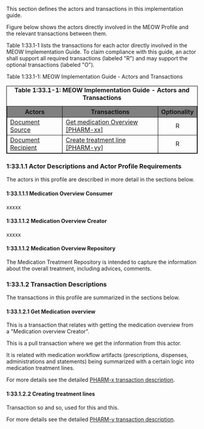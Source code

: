 This section defines the actors and transactions in this implementation guide.

Figure below shows the actors directly involved in the MEOW Profile and the relevant transactions between them.





Table 1:33.1-1 lists the transactions for each actor directly involved in the MEOW Implementation Guide. To claim compliance with this guide, an actor shall support all required transactions (labeled "R") and may support the optional transactions (labeled "O").

Table 1:33.1-1: MEOW Implementation Guide - Actors and Transactions


<table border="1" borderspacing="0" style='border: 1px solid black; border-collapse: collapse'>
<caption>
<b>
Table 1:33.1-1: MEOW Implementation Guide - Actors and Transactions
</b>
</caption>
<thead>
<tr class="odd" style='background: gray;'>
<th>Actors</th>
<th>Transactions</th>
<th>Optionality</th>
</tr>
</thead>
<tbody>
                
<tr class="even">               
<td rowspan="1"><a href="1331_actors_and_transactions.html#133111-document-source">Document Source</a></td>               
<td><a href='PHARM-x.html'>Get medication Overview [PHARM-xx]</a></td>
<td align='center'>R</td></tr>




<tr class="even">           
<td rowspan="1"><a href="1331_actors_and_transactions.html#133113-document-recipient">Document Recipient</a></td>            
<td><a href='PHARM-y.html'>Create treatment line [PHARM-yy]</a></td>
<td align='center'>R</td></tr>    


<!-- 
<tr class="even">
<td rowspan="3"><a href="1331_actors_and_transactions.html#133112-document-consumer">Document Consumer</a></td>        
<td><a href='ITI-66.html'>Find Document Lists [ITI-66]</a></td>
<td align='center'>R</td></tr>   


<tr class="odd">
<td><a href='ITI-67.html'>Find Document References [ITI-67]</a></td>
<td align='center'>R</td></tr>



<tr class="even">
<td><a href='ITI-68.html'>Retrieve Document [ITI-68]</a></td>
<td align='center'>R</td></tr>



<tr class="odd">
<td rowspan="3"><a href="1331_actors_and_transactions.html#133114-document-responder">Document Responder</a></td>        
<td><a href='ITI-66.html'>Find Document Lists [ITI-66]</a></td>
<td align='center'>R</td></tr>


<tr class="even">
<td><a href='ITI-67.html'>Find Document References [ITI-67]</a></td>
<td align='center'>R</td></tr>


<tr class="odd">      
<td><a href='ITI-68.html'>Retrieve Document [ITI-68]</a></td>
<td align='center'>R</td></tr>   
-->


</tbody>
</table>

       

### 1:33.1.1 Actor Descriptions and Actor Profile Requirements
The actors in this profile are described in more detail in the sections below.


#### 1:33.1.1.1 Medication Overview Consumer
xxxxx

#### 1:33.1.1.2 Medication Overview Creator
xxxxx

#### 1:33.1.1.2 Medication Overview Repository

The Medication Treatment Repository is intended to capture the information about the overall treatment, including advices, comments. 


### 1:33.1.2 Transaction Descriptions
The transactions in this profile are summarized in the sections below.

#### 1:33.1.2.1 Get Medication overview

This is a transaction that relates with getting the medication overview from a "Medication overview Creator".

This is a pull transaction where we get the information from this actor.

It is related with medication workflow artifacts (prescriptions, dispenses, administrations and statements) being summarized with a certain logic into medication treatment lines.


For more details see the detailed [PHARM-x transaction description](PHARM-x.html).

#### 1:33.1.2.2 Creating treatment lines

Transaction so and so, used for this and this.

For more details see the detailed [PHARM-y transaction description](PHARM-y.html).
